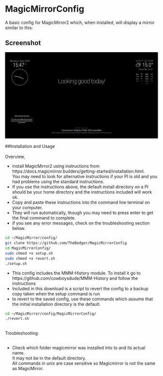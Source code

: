 # MagicMirrorConfig

A basic config for MagicMirror2 which, when installed, will display a mirror similar to this:

## Screenshot

![Technojam Config Screenshot](screenshot.bmp)

##Installation and Usage <BR><BR>
Overview, 
<ul>
<li>
install MagicMirror2 using instructions from https://docs.magicmirror.builders/getting-started/installation.html. <BR>You may need to look for alternative instructions if your PI is old and you had problems using the standard instructions.
</li>
  <li>
If you use the instructions above, the default install directory on a PI should be your home directory and the instructions included will work ok.
  </li>
  <li>
    Copy and paste these instructions into the command line terminal on your computer. 
  </li>
  <li>
    They will run automatically, though you may need to press enter to get the final command to complete.</li> 
  <li>
  if you see any error messages, check on the troubleshooting section below.
  </li>
  </ul>

```bash
cd ~/MagicMirror/config/
git clone https://github.com/TheBodger/MagicMirrorConfig
cd MagicMirrorConfig/
sudo chmod +x setup.sh
sudo chmod +x revert.sh
./setup.sh
```
  <ul>
  <li>
    This config includes the MMM-History module. To install it go to https://github.com/cowboysdude/MMM-History and follow the instructions
  </li>
 <li>
Included in this download is a script to revert the config to a backup copy taken when the setup command is run
  </li>
  <li>
to revert to the saved config, use these commands which assume that the initial installation directory is the default.
  </li>
 </ul>

```bash
cd ~/MagicMirror/config/MagicMirrorConfig/
./revert.sh
```

<br>Troubleshooting:<BR><BR>
  <uL>
    <li> Check which folder magicmirror was installed into to and its actual name. <BR>It may not be in the default directory. <BR>All commands in unix are case sensitive so Magicmirror is not the same as MagicMirror. 
    </li>
  </ol>
